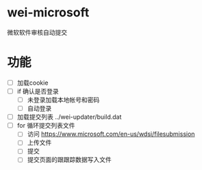 # wei-microsoft
微软软件审核自动提交

# 功能

- [ ] 加载cookie
- [ ] if 确认是否登录
    - [ ] 未登录加载本地帐号和密码
    - [ ] 自动登录
- [ ] 加载提交列表 ../wei-updater/build.dat
- [ ] for 循环提交列表文件
    - [ ] 访问 https://www.microsoft.com/en-us/wdsi/filesubmission
    - [ ] 上传文件
    - [ ] 提交
    - [ ] 提交页面的跟跟踪数据写入文件